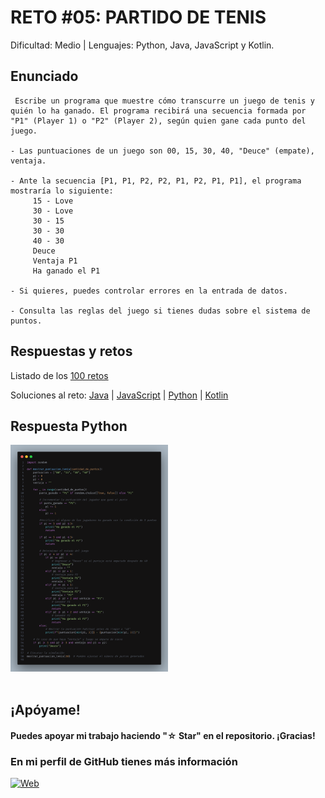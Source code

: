 # RETO #05: PARTIDO DE TENIS
Dificultad: Medio | Lenguajes: Python, Java, JavaScript y Kotlin.

## Enunciado

```
 Escribe un programa que muestre cómo transcurre un juego de tenis y quién lo ha ganado. El programa recibirá una secuencia formada por "P1" (Player 1) o "P2" (Player 2), según quien gane cada punto del juego.
 
- Las puntuaciones de un juego son 00, 15, 30, 40, "Deuce" (empate), ventaja.

- Ante la secuencia [P1, P1, P2, P2, P1, P2, P1, P1], el programa mostraría lo siguiente:
     15 - Love
     30 - Love
     30 - 15
     30 - 30
     40 - 30
     Deuce
     Ventaja P1
     Ha ganado el P1
 
- Si quieres, puedes controlar errores en la entrada de datos.  
 
- Consulta las reglas del juego si tienes dudas sobre el sistema de puntos.   
```

## Respuestas y retos
Listado de los [100 retos](/README.md)

Soluciones al reto: 
[Java](/RETOS/Reto05/Reto05.java) | 
[JavaScript](/RETOS/Reto05/Reto05.js) | 
[Python](/RETOS/Reto05/Reto05.py) |
[Kotlin](/RETOS/Reto05/Reto05.kt)

## Respuesta Python
<div aling="center">
<img src="https://github.com/breativo/100retos_bybreativo/blob/master/img/reto05.png"
alt="Solución reto Python"
style="width:50%;"/>
</div>

</br>

## ¡Apóyame! 
#### Puedes apoyar mi trabajo haciendo "☆ Star" en el repositorio. ¡Gracias!

### En mi perfil de GitHub tienes más información

[![Web](https://img.shields.io/badge/GitHub-breativo-14a1f0?style=for-the-badge&logo=github&logoColor=white&labelColor=101010)](https://github.com/breativo)